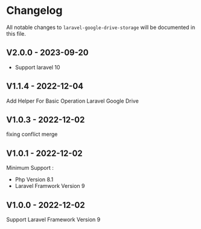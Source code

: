 # Changelog

All notable changes to `laravel-google-drive-storage` will be documented in this file.

## V2.0.0 - 2023-09-20

- Support laravel 10

## V1.1.4 - 2022-12-04

Add Helper For Basic Operation Laravel Google Drive

## V1.0.3 - 2022-12-02

fixing conflict merge

## V1.0.1 - 2022-12-02

Minimum Support :

- Php Version 8.1
- Laravel Framwork Version 9

## V1.0.0 - 2022-12-02

Support Laravel Framework Version 9
